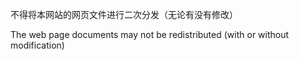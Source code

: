 不得将本网站的网页文件进行二次分发（无论有没有修改）

The web page documents may not be redistributed (with or without modification)